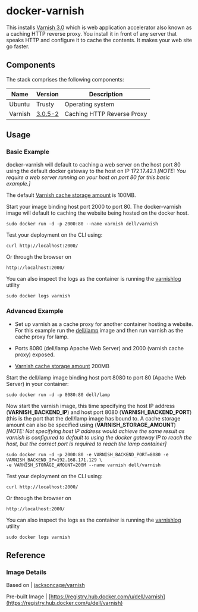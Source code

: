 # docker-varnish
This installs [Varnish 3.0](https://www.varnish-cache.org/docs/3.0/index.html) which is web application accelerator also known as a caching HTTP reverse proxy. You install it in front of any server that speaks HTTP and configure it to cache the contents.  It makes your web site go faster.

## Components
The stack comprises the following components:

Name       | Version    | Description
-----------|------------|------------------------------
Ubuntu     | Trusty     | Operating system
Varnish    | [3.0.5-2](https://www.varnish-cache.org/docs/3.0/index.html) | Caching HTTP Reverse Proxy

## Usage

### Basic Example
docker-varnish will default to caching a web server on the host port 80 using the default docker gateway to the host on IP 172.17.42.1   *[NOTE: You require a web server running on your host on port 80 for this basic example.]*

The default [Varnish cache storage amount](https://www.varnish-cache.org/docs/3.0/tutorial/sizing_your_cache.html) is 100MB.

Start your image binding host port 2000 to port 80. The docker-varnish image will default to caching the website being hosted on the docker host.

    sudo docker run -d -p 2000:80 --name varnish dell/varnish
    
Test your deployment on the CLI using:

    curl http://localhost:2000/

Or through the browser on

    http://localhost:2000/

You can also inspect the logs as the container is running the [varnishlog](https://www.varnish-cache.org/docs/3.0/tutorial/logging.html) utility

    sudo docker logs varnish

### Advanced Example
- Set up varnish as a cache proxy for another container hosting a website.  For this example run the [dell/lamp](https://github.com/dell-cloud-marketplace/docker-lamp) image and then run varnish as the cache proxy for lamp. 

- Ports 8080 (dell/lamp Apache Web Server) and 2000 (varnish cache proxy) exposed.
- [Varnish cache storage amount](https://www.varnish-cache.org/docs/3.0/tutorial/sizing_your_cache.html) 200MB

Start the dell/lamp image binding host port 8080 to port 80 (Apache Web Server) in your container:

    sudo docker run -d -p 8080:80 dell/lamp

Now start the varnish image, this time specifying the host IP address (**VARNISH_BACKEND_IP**) and host port 8080 (**VARNISH_BACKEND_PORT**) (this is the port that the dell/lamp image has bound to.  A cache storage amount can also be specified using (**VARNISH_STORAGE_AMOUNT**) *[NOTE: Not specifying host IP address would achieve the same result as varnish is configured to default to using the docker gateway IP to reach the host, but the correct port is required to reach the lamp container]*

    sudo docker run -d -p 2000:80 -e VARNISH_BACKEND_PORT=8080 -e VARNISH_BACKEND_IP=192.168.171.129 \
    -e VARNISH_STORAGE_AMOUNT=200M --name varnish dell/varnish

Test your deployment on the CLI using:

    curl http://localhost:2000/

Or through the browser on

    http://localhost:2000/

You can also inspect the logs as the container is running the [varnishlog](https://www.varnish-cache.org/docs/3.0/tutorial/logging.html) utility

    sudo docker logs varnish

## Reference

### Image Details

Based on | [jacksoncage/varnish](https://github.com/jacksoncage/varnish-docker)

Pre-built Image   | [https://registry.hub.docker.com/u/dell/varnish](https://registry.hub.docker.com/u/dell/varnish) 
